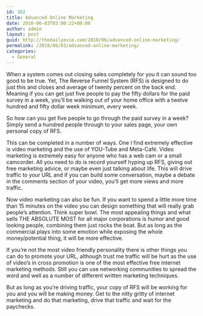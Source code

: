 ```yaml
---
id: 162
title: Advanced Online Marketing
date: 2010-06-03T03:00:22+00:00
author: admin
layout: post
guid: http://thedailyevie.com/2010/06/advanced-online-marketing/
permalink: /2010/06/03/advanced-online-marketing/
categories:
  - General
---
```

When a system comes out closing sales completely for you it can sound too good to be true. Yet, The Reverse Funnel System (RFS) is designed to do just this and closes and average of twenty percent on the back end. Meaning if you can get just five people to pay the fifty dollars for the paid survey in a week, you’ll be walking out of your home office with a twelve hundred and fifty dollar week minimum, every week.

So how can you get five people to go through the paid survey in a week? Simply send a hundred people through to your sales page, your own personal copy of RFS.

This can be completed in a number of ways. One I find extremely effective is video marketing and the use of YOU-Tube and Meta-Café. Video marketing is extremely easy for anyone who has a web cam or a small camcorder. All you need to do is record yourself hyping up RFS, giving out free marketing advice, or maybe even just talking about life. This will drive traffic to your URL and if you can build some conversation, maybe a debate in the comments section of your video, you’ll get more views and more traffic.

Now video marketing can also be fun. If you want to spend a little more time than 15 minutes on the video you can design something that will really grab people’s attention. Think super bowl. The most appealing things and what sells THE ABSOLUTE MOST for all major corporations is humor and good looking people, combining them just rocks the boat. But as long as the commercial plays into some emotion while exposing the whole money/potential thing, it will be more effective.

If you’re not the most video friendly personality there is other things you can do to promote your URL, although trust me traffic will be hurt as the use of video’s in cross promotion is one of the most effective free internet marketing methods. Still you can use networking communities to spread the word and well as a number of different written marketing techniques.

But as long as you’re driving traffic, your copy of RFS will be working for you and you will be making money. Get to the nitty gritty of internet marketing and do that marketing, drive that traffic and wait for the paychecks.